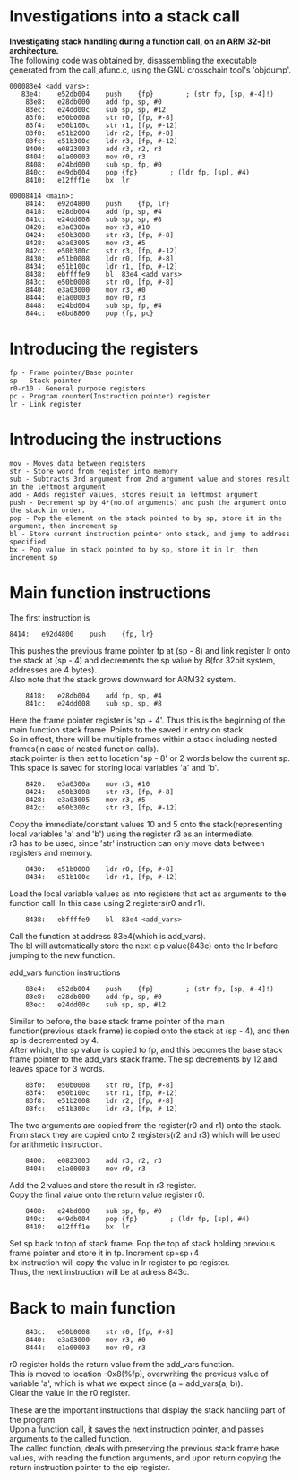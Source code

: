 # Investigations into a stack call

**Investigating stack handling during a function call, on an ARM 32-bit architecture.** <br>
The following code was obtained by, disassembling the executable generated from the call\_afunc.c, using the GNU crosschain tool's 'objdump'.
```
000083e4 <add_vars>:
   83e4:	e52db004 	push	{fp}		; (str fp, [sp, #-4]!)
    83e8:	e28db000 	add	fp, sp, #0
    83ec:	e24dd00c 	sub	sp, sp, #12
    83f0:	e50b0008 	str	r0, [fp, #-8]
    83f4:	e50b100c 	str	r1, [fp, #-12]
    83f8:	e51b2008 	ldr	r2, [fp, #-8]
    83fc:	e51b300c 	ldr	r3, [fp, #-12]
    8400:	e0823003 	add	r3, r2, r3
    8404:	e1a00003 	mov	r0, r3
    8408:	e24bd000 	sub	sp, fp, #0
    840c:	e49db004 	pop	{fp}		; (ldr fp, [sp], #4)
    8410:	e12fff1e 	bx	lr

00008414 <main>:
    8414:	e92d4800 	push	{fp, lr}
    8418:	e28db004 	add	fp, sp, #4
    841c:	e24dd008 	sub	sp, sp, #8
    8420:	e3a0300a 	mov	r3, #10
    8424:	e50b3008 	str	r3, [fp, #-8]
    8428:	e3a03005 	mov	r3, #5
    842c:	e50b300c 	str	r3, [fp, #-12]
    8430:	e51b0008 	ldr	r0, [fp, #-8]
    8434:	e51b100c 	ldr	r1, [fp, #-12]
    8438:	ebffffe9 	bl	83e4 <add_vars>
    843c:	e50b0008 	str	r0, [fp, #-8]
    8440:	e3a03000 	mov	r3, #0
    8444:	e1a00003 	mov	r0, r3
    8448:	e24bd004 	sub	sp, fp, #4
    844c:	e8bd8800 	pop	{fp, pc}

```
# Introducing the registers

```
fp - Frame pointer/Base pointer
sp - Stack pointer
r0-r10 - General purpose registers
pc - Program counter(Instruction pointer) register
lr - Link register
```

# Introducing the instructions
```
mov - Moves data between registers
str - Store word from register into memory
sub - Subtracts 3rd argument from 2nd argument value and stores result in the leftmost argument
add - Adds register values, stores result in leftmost argument
push - Decrement sp by 4*(no.of arguments) and push the argument onto the stack in order.
pop - Pop the element on the stack pointed to by sp, store it in the argument, then increment sp 
bl - Store current instruction pointer onto stack, and jump to address specified
bx - Pop value in stack pointed to by sp, store it in lr, then increment sp

```
# Main function instructions

The first instruction is 
```
8414:	e92d4800 	push	{fp, lr}
```
This pushes the previous frame pointer fp at (sp - 8) and link register lr onto the stack at (sp - 4) and decrements the sp value by 8(for 32bit system, addresses are 4 bytes). <br>
Also note that the stack grows downward for ARM32 system. <br>

```
    8418:	e28db004 	add	fp, sp, #4
    841c:	e24dd008 	sub	sp, sp, #8
```
Here the frame pointer register is 'sp + 4'. Thus this is the beginning of the main function stack frame. Points to the saved lr entry on stack <br>
So in effect, there will be multiple frames within a stack including nested frames(in case of nested function calls). <br>
stack pointer is then set to location 'sp - 8' or 2 words below the current sp. This space is saved for storing local variables 'a' and 'b'.

```
    8420:	e3a0300a 	mov	r3, #10
    8424:	e50b3008 	str	r3, [fp, #-8]
    8428:	e3a03005 	mov	r3, #5
    842c:	e50b300c 	str	r3, [fp, #-12]
```
Copy the immediate/constant values 10 and 5 onto the stack(representing local variables 'a' and 'b') using the register r3 as an intermediate. <br>
r3 has to be used, since 'str' instruction can only move data between registers and memory. 

```
    8430:	e51b0008 	ldr	r0, [fp, #-8]
    8434:	e51b100c 	ldr	r1, [fp, #-12]
```
Load the local variable values as into registers that act as arguments to the function call. In this case using 2 registers(r0 and r1).

```
    8438:	ebffffe9 	bl	83e4 <add_vars>
```
Call the function at address 83e4(which is add\_vars). <br>
The bl will automatically store the next eip value(843c) onto the lr before jumping to the new function.

 add\_vars function instructions

```
    83e4:	e52db004 	push	{fp}		; (str fp, [sp, #-4]!)
    83e8:	e28db000 	add	fp, sp, #0
    83ec:	e24dd00c 	sub	sp, sp, #12
```
Similar to before, the base stack frame pointer of the main function(previous stack frame) is copied onto the stack at (sp - 4), and then sp is decremented by 4. <br>
After which, the sp value is copied to fp, and this becomes the base stack frame pointer to the add\_vars stack frame.
The sp decrements by 12 and leaves space for 3 words.

```
    83f0:	e50b0008 	str	r0, [fp, #-8]
    83f4:	e50b100c 	str	r1, [fp, #-12]
    83f8:	e51b2008 	ldr	r2, [fp, #-8]
    83fc:	e51b300c 	ldr	r3, [fp, #-12]
```
The two arguments are copied from the register(r0 and r1) onto the stack. <br>
From stack they are copied onto 2 registers(r2 and r3) which will be used for arithmetic instruction.

```
    8400:	e0823003 	add	r3, r2, r3
    8404:	e1a00003 	mov	r0, r3
```
Add the 2 values and store the result in r3 register. <br>
Copy the final value onto the return value register r0.
```
    8408:	e24bd000 	sub	sp, fp, #0
    840c:	e49db004 	pop	{fp}		; (ldr fp, [sp], #4)
    8410:	e12fff1e 	bx	lr
```
Set sp back to top of stack frame.
Pop the top of stack holding previous frame pointer and store it in fp. Increment sp=sp+4 <br>
bx instruction will copy the value in lr register to pc register.<br>
Thus, the next instruction will be at adress 843c.

# Back to main function
```
    843c:	e50b0008 	str	r0, [fp, #-8]
    8440:	e3a03000 	mov	r3, #0
    8444:	e1a00003 	mov	r0, r3
```
r0 register holds the return value from the add\_vars function. <br>
This is moved to location -0x8(%fp), overwriting the previous value of variable 'a', which is what we expect since (a = add\_vars(a, b)). <br>
Clear the value in the r0 register. <br>

These are the important instructions that display the stack handling part of the program. <br>
Upon a function call, it saves the next instruction pointer, and passes arguments to the called function. <br>
The called function, deals with preserving the previous stack frame base values, with reading the function arguments, and upon return copying the return instruction pointer to the eip register. 

